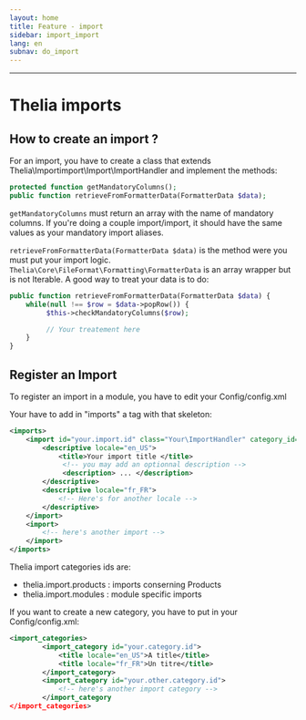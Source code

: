 ```yaml
---
layout: home
title: Feature - import
sidebar: import_import
lang: en
subnav: do_import
---
```

---

# Thelia imports

## How to create an import ?

For an import, you have to create a class that extends Thelia\Importimport\Import\ImportHandler  and implement the methods:
```php
protected function getMandatoryColumns();
public function retrieveFromFormatterData(FormatterData $data);
```
```getMandatoryColumns``` must return an array with the name of mandatory columns. If you're doing a couple import/import, it should have the same values as your mandatory import aliases.

```retrieveFromFormatterData(FormatterData $data)``` is the method were you must put your import logic. ```Thelia\Core\FileFormat\Formatting\FormatterData``` is an array wrapper but is not Iterable. A good way to treat your data is to do:
```php
public function retrieveFromFormatterData(FormatterData $data) {
    while(null !== $row = $data->popRow()) {
         $this->checkMandatoryColumns($row);

         // Your treatement here
    }
}
```

## Register an Import

To register an import in a module, you have to edit your Config/config.xml

Your have to add in "imports" a tag with that skeleton:
```xml
<imports>
    <import id="your.import.id" class="Your\ImportHandler" category_id="the.category_id">
        <descriptive locale="en_US">
            <title>Your import title </title>
             <!-- you may add an optionnal description -->
             <description> ... </description>
        </descriptive>
        <descriptive locale="fr_FR">
            <!-- Here's for another locale -->
        </descriptive>
    </import>
    <import>
        <!-- here's another import -->
    </import>
</imports>
```

Thelia import categories ids are:
- thelia.import.products : imports conserning Products
- thelia.import.modules : module specific imports 

If you want to create a new category, you have to put in your Config/config.xml:
```xml
<import_categories>
        <import_category id="your.category.id">
            <title locale="en_US">A title</title>
            <title locale="fr_FR">Un titre</title>
        </import_category>
        <import_category id="your.other.category.id">
            <!-- here's another import category -->
        </import_category
</import_categories>
```
